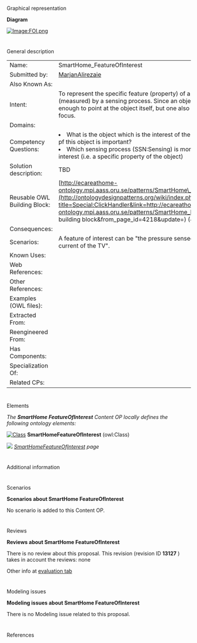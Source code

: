 # 

 Graphical representation



__Diagram__ 





[![Image:FOI.png](../images/3/32/FOI.png)](../Image/FOI.png "Image:FOI.png")





# 

 General description




|  |  |
| --- | --- |
|  Name:  |  SmartHome\_FeatureOfInterest  |
|  Submitted by:  | [MarjanAlirezaie](../User/MarjanAlirezaie "User:MarjanAlirezaie")  |
|  Also Known As:  |  |
|  Intent:  |  To represent the specific feature (property) of a certain object that is observed (measured) by a sensing process. Since an object can have many features, it is not enough to point at the object itself, but one also need to specify the property that is in focus.  |
|  Domains:  |  |
|  Competency Questions:  | <li>       What is the object which is the interest of the observation process? Which property pf this object is important?      </li><li>       Which sensing process (SSN:Sensing) is monitoring the state of the feature of interest (i.e. a specific property of the object)      </li> |
|  Solution description:  |  TBD  |
|  Reusable OWL Building Block:  | [http://ecareathome-ontology.mpi.aass.oru.se/patterns/SmartHome\_FeatureOfInterest.owl](http://ontologydesignpatterns.org/wiki/index.php?title=Special:ClickHandler&link=http://ecareathome-ontology.mpi.aass.oru.se/patterns/SmartHome_FeatureOfInterest.owl&message=OWL building block&from_page_id=4218&update=)  (496)  |
|  Consequences:  |  |
|  Scenarios:  |  A feature of interest can be "the pressure sensed on the couch" or "the electric-current of the TV".  |
|  Known Uses:  |  |
|  Web References:  |  |
|  Other References:  |  |
|  Examples (OWL files):  |  |
|  Extracted From:  |  |
|  Reengineered From:  |  |
|  Has Components:  |  |
|  Specialization Of:  |  |
|  Related CPs:  |  |



  





# 

 Elements



_The
 __SmartHome FeatureOfInterest__ 
 Content OP locally defines the following ontology elements:_ 





[![Class](../images/thumb/2/27/Class.gif/20px-Class.gif)](../Image/Class.gif "Class")
__SmartHomeFeatureOfInterest__ 
 (owl:Class)
 
[![](../images/thumb/8/87/ArrowRight.gif/11px-ArrowRight.gif)](../Image/ArrowRight.gif "ArrowRight.gif")
_[SmartHomeFeatureOfInterest](../Submissions/SmartHome_FeatureOfInterest/SmartHomeFeatureOfInterest "Submissions:SmartHome FeatureOfInterest/SmartHomeFeatureOfInterest") 
 page_ 


# 

 Additional information



# 

 Scenarios




__Scenarios about SmartHome FeatureOfInterest__ 


 No scenario is added to this Content OP.
 




# 

 Reviews




__Reviews about SmartHome FeatureOfInterest__ 


 There is no review about this proposal.
This revision (revision ID
 __13127__ 
 ) takes in account the reviews: none
 



 Other info at
 [evaluation tab](http://ontologydesignpatterns.org/wiki/index.php?title=Submissions:SmartHome_FeatureOfInterest&action=evaluation "http://ontologydesignpatterns.org/wiki/index.php?title=Submissions:SmartHome_FeatureOfInterest&action=evaluation") 





  





# 

 Modeling issues




__Modeling issues about SmartHome FeatureOfInterest__ 


 There is no Modeling issue related to this proposal.
 




  





# 

 References